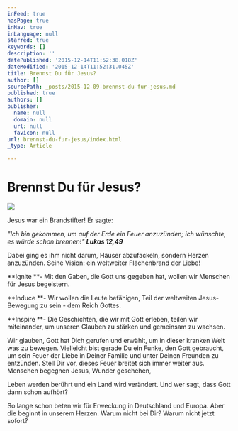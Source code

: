 ```yaml
---
inFeed: true
hasPage: true
inNav: true
inLanguage: null
starred: true
keywords: []
description: ''
datePublished: '2015-12-14T11:52:38.018Z'
dateModified: '2015-12-14T11:52:31.045Z'
title: Brennst Du für Jesus?
author: []
sourcePath: _posts/2015-12-09-brennst-du-fur-jesus.md
published: true
authors: []
publisher:
  name: null
  domain: null
  url: null
  favicon: null
url: brennst-du-fur-jesus/index.html
_type: Article

---
```

# **Brennst Du für Jesus?**
![](https://the-grid-user-content.s3-us-west-2.amazonaws.com/7d530f96-d7ba-45de-abd5-b405a3f0f861.jpg)

Jesus war ein Brandstifter! Er sagte:

_"Ich bin gekommen, um auf der Erde ein Feuer anzuzünden; ich wünschte, es würde schon brennen!" **Lukas 12,49**_

Dabei ging es ihm nicht darum, Häuser abzufackeln, sondern Herzen anzuzünden. Seine Vision: ein weltweiter Flächenbrand der Liebe!

**Ignite **- Mit den Gaben, die Gott uns gegeben hat, wollen wir Menschen für Jesus begeistern.

**Induce **- Wir wollen die Leute befähigen, Teil der weltweiten Jesus-Bewegung zu sein - dem Reich Gottes.

**Inspire **- Die Geschichten, die wir mit Gott erleben, teilen wir miteinander, um unseren Glauben zu stärken und gemeinsam zu wachsen.

Wir glauben, Gott hat Dich gerufen und erwählt, um in dieser kranken Welt was zu bewegen. Vielleicht bist gerade Du ein Funke, den Gott gebraucht, um sein Feuer der Liebe in Deiner Familie und unter Deinen Freunden zu entzünden. Stell Dir vor, dieses Feuer breitet sich immer weiter aus. Menschen begegnen Jesus, Wunder geschehen, 

Leben werden berührt und ein Land wird verändert. Und wer sagt, dass Gott dann schon aufhört?

So lange schon beten wir für Erweckung in Deutschland und Europa. Aber die beginnt in unserem Herzen. Warum nicht bei Dir? Warum nicht jetzt sofort?